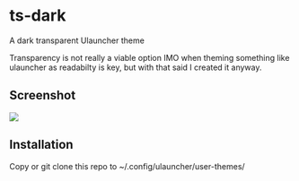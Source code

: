 # ts-dark
A dark transparent Ulauncher theme

Transparency is not really a viable option IMO when theming something like ulauncher as readabilty is key,
but with that said I created it anyway.

## Screenshot
![](https://i.ibb.co/yQ9rC1D/ts-dark.jpg)

## Installation
Copy or git clone this repo to ~/.config/ulauncher/user-themes/
